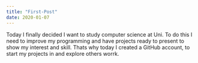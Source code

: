 ```yaml
---
title: "First-Post"
date: 2020-01-07
---
```


Today I finally decided I want to study computer science at Uni.
To do this I need to improve my programming and have projects ready to present to show my interest and skill.
Thats why today I created a GitHub account, to start my projects in and explore others worrk.
